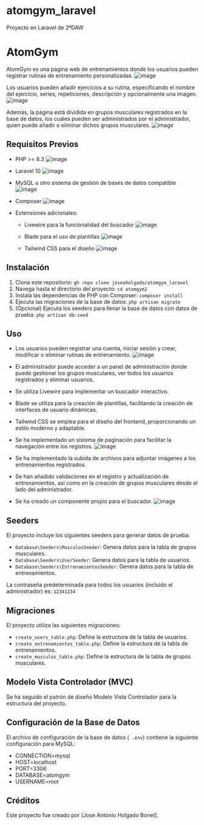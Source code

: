 # atomgym_laravel
Proyecto en Laravel de 2ªDAW
# AtomGym

AtomGym es una página web de entrenamientos donde los usuarios pueden registrar rutinas de entrenamiento personalizadas. ![image](https://github.com/joseaholgado/atomgym_laravel/assets/115182985/8252e463-8063-41c7-bd35-b00137d1660b)


Los usuarios pueden añadir ejercicios a su rutina, especificando el nombre del ejercicio, series, repeticiones, descripción y opcionalmente una imagen. ![image](https://github.com/joseaholgado/atomgym_laravel/assets/115182985/47b26eca-4374-459b-8a7f-97134d2ae881)

Además, la página está dividida en grupos musculares registrados en la base de datos, los cuales pueden ser administrados por el administrador, quien puede añadir o eliminar dichos grupos musculares. ![image](https://github.com/joseaholgado/atomgym_laravel/assets/115182985/a35b2e34-ee75-48fe-9ec6-fd9d5136d031)


## Requisitos Previos

- PHP >= 8.3 ![image](https://github.com/joseaholgado/atomgym_laravel/assets/115182985/f59b2721-0e10-4035-9f20-5922a6f7b1db)

- Laravel 10 ![image](https://github.com/joseaholgado/atomgym_laravel/assets/115182985/94c3e044-9135-4dbf-a19b-54d5ef6181d2)

- MySQL u otro sistema de gestión de bases de datos compatible ![image](https://github.com/joseaholgado/atomgym_laravel/assets/115182985/ff4e0dba-3a5b-4cd3-bf61-5698d195aeb2)

- Composer ![image](https://github.com/joseaholgado/atomgym_laravel/assets/115182985/824e0891-2799-4b70-ac9a-699c95346aa9)

- Extensiones adicionales: 
  - Livewire para la funcionalidad del buscador ![image](https://github.com/joseaholgado/atomgym_laravel/assets/115182985/fbb05246-cc9d-4806-84d4-2b7de1d81f59)

  - Blade para el uso de plantillas ![image](https://github.com/joseaholgado/atomgym_laravel/assets/115182985/dae11593-6e16-47ac-89c9-a9cb3423eefa)

  - Tailwind CSS para el diseño ![image](https://github.com/joseaholgado/atomgym_laravel/assets/115182985/0a29327c-f706-43e9-8d1c-63b5c5646056)


## Instalación

1. Clona este repositorio: `gh repo clone joseaholgado/atomgym_laravel`
2. Navega hasta el directorio del proyecto: `cd atomgym2`
3. Instala las dependencias de PHP con Composer: `composer install`
4. Ejecuta las migraciones de la base de datos: `php artisan migrate`
5. (Opcional) Ejecuta los seeders para llenar la base de datos con datos de prueba: `php artisan db:seed`

## Uso

- Los usuarios pueden registrar una cuenta, iniciar sesión y crear, modificar o eliminar rutinas de entrenamiento. ![image](https://github.com/joseaholgado/atomgym_laravel/assets/115182985/db5aae38-d754-40fa-88f5-d24aec33f760)

- El administrador puede acceder a un panel de administración donde puede gestionar los grupos musculares, ver todos los usuarios registrados y eliminar usuarios.
- Se utiliza Livewire para implementar un buscador interactivo. 
- Blade se utiliza para la creación de plantillas, facilitando la creación de interfaces de usuario dinámicas.
- Tailwind CSS se emplea para el diseño del frontend, proporcionando un estilo moderno y adaptable.
- Se ha implementado un sistema de paginación para facilitar la navegación entre los registros. ![image](https://github.com/joseaholgado/atomgym_laravel/assets/115182985/c37d59fe-95f3-4c8d-bc45-bd272707d336)

- Se ha implementado la subida de archivos para adjuntar imágenes a los entrenamientos registrados.
- Se han añadido validaciones en el registro y actualización de entrenamientos, así como en la creación de grupos musculares desde el lado del administrador.
- Se ha creado un componente propio para el buscador. ![image](https://github.com/joseaholgado/atomgym_laravel/assets/115182985/219590de-923a-4c91-93f4-c65d3189eca6)


## Seeders

El proyecto incluye los siguientes seeders para generar datos de prueba:
- `Database\Seeders\MusculosSeeder`: Genera datos para la tabla de grupos musculares.
- `Database\Seeders\UserSeeder`: Genera datos para la tabla de usuarios.
- `Database\Seeders\EntrenamientosSeeder`: Genera datos para la tabla de entrenamientos.

La contraseña predeterminada para todos los usuarios (incluido el administrador) es: `12341234`

## Migraciones

El proyecto utiliza las siguientes migraciones:
- `create_users_table.php`: Define la estructura de la tabla de usuarios.
- `create_entrenamientos_table.php`: Define la estructura de la tabla de entrenamientos.
- `create_musculos_table.php`: Define la estructura de la tabla de grupos musculares.

## Modelo Vista Controlador (MVC)

Se ha seguido el patrón de diseño Modelo Vista Controlador para la estructura del proyecto.

## Configuración de la Base de Datos

El archivo de configuración de la base de datos (` .env`) contiene la siguiente configuración para MySQL:

- CONNECTION=mysql
- HOST=localhost
- PORT=3306
- DATABASE=atomgym
- USERNAME=root

## Créditos

Este proyecto fue creado por [Jose Antonio Holgado Bonet].
